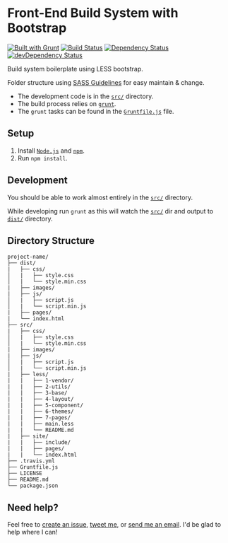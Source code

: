 # Front-End Build System with Bootstrap

[![Built with Grunt](https://cdn.gruntjs.com/builtwith.png)](http://gruntjs.com/)
[![Build Status](https://travis-ci.org/jobayerarman/build-system-boilerplate-bootstrap.svg?branch=master)](https://travis-ci.org/jobayerarman/build-system-boilerplate-bootstrap)
[![Dependency Status](https://david-dm.org/jobayerarman/build-system-boilerplate-bootstrap.svg)](https://david-dm.org/jobayerarman/build-system-boilerplate-bootstrap)
[![devDependency Status](https://david-dm.org/jobayerarman/build-system-boilerplate-bootstrap/dev-status.svg)](https://david-dm.org/jobayerarman/build-system-boilerplate-bootstrap#info=devDependencies)

Build system boilerplate using LESS bootstrap.

Folder structure using [SASS Guidelines](http://sass-guidelin.es/) for easy maintain &amp; change.

* The development code is in the [`src/`](src) directory.
* The build process relies on [`grunt`](http://gruntjs.com/).
* The `grunt` tasks can be found in the [`Gruntfile.js`](gruntfile.js)
  file.

## Setup

1. Install [`Node.js`](https://nodejs.org/) and
   [`npm`](http://blog.npmjs.org/post/85484771375/how-to-install-npm).
2. Run `npm install`.

## Development

You should be able to work almost entirely in the [`src/`](src)
directory.

While developing run `grunt` as this will watch
the [`src/`](src) dir and output to [`dist/`](dist) directory.

## Directory Structure

```
project-name/
├── dist/
|   ├── css/
│   |   ├── style.css
│   |   └── style.min.css
|   ├── images/
|   ├── js/
│   |   ├── script.js
│   |   └── script.min.js
|   ├── pages/
|   └── index.html
├── src/
|   ├── css/
│   |   ├── style.css
│   |   └── style.min.css
|   ├── images/
|   ├── js/
│   |   ├── script.js
│   |   └── script.min.js
|   ├── less/
|   |   ├── 1-vendor/
|   |   ├── 2-utils/
|   |   ├── 3-base/
|   |   ├── 4-layout/
|   |   ├── 5-component/
|   |   ├── 6-themes/
|   |   ├── 7-pages/
|   |   ├── main.less
|   |   └── README.md
|   ├── site/
|   |   ├── include/
|   |   ├── pages/
|   |   └── index.html
├── .travis.yml
├── Gruntfile.js
├── LICENSE
├── README.md
└── package.json
```

## Need help?
Feel free to [create an issue](https://github.com/jobayerarman/build-system-boilerplate-bootstrap/issues), [tweet me](https://twitter.com/JobayerArman), or [send me an email](mailto:carbonjha@gmail.com). I'd be glad to help where I can!
